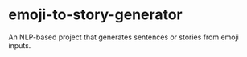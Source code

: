 # emoji-to-story-generator
An NLP-based project that generates sentences or stories from emoji inputs.
